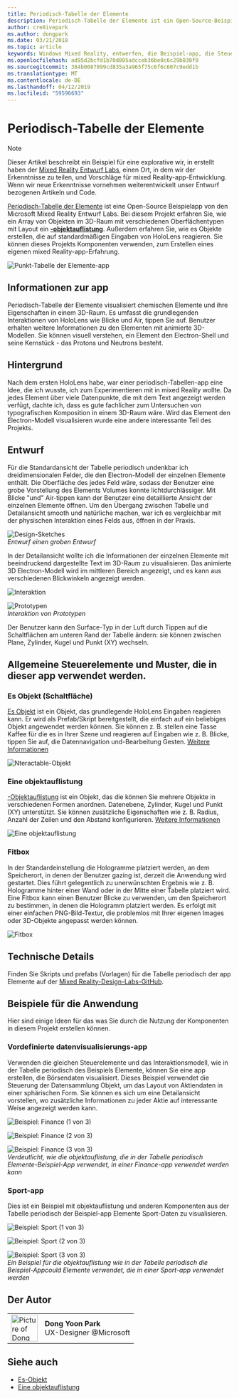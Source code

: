 ```yaml
---
title: Periodisch-Tabelle der Elemente
description: Periodisch-Tabelle der Elemente ist ein Open-Source-Beispiel-app in den Microsoft gemischte Realität Entwurf Labs, erfahren Sie, wie ein Array von Objekten im 3D-Raum mit verschiedenen Surface-Typen, die mit einer objektauflistung Layout können.
author: cre8ivepark
ms.author: dongpark
ms.date: 03/21/2018
ms.topic: article
keywords: Windows Mixed Reality, entwerfen, die Beispiel-app, die Steuerelemente
ms.openlocfilehash: ad95d2bcfd1b70d805adcceb36be0c6c29b838f0
ms.sourcegitcommit: 384b0087899cd835a3a965f75c6f6c607c9edd1b
ms.translationtype: MT
ms.contentlocale: de-DE
ms.lasthandoff: 04/12/2019
ms.locfileid: "59596693"
---
```

# <a name="periodic-table-of-the-elements"></a>Periodisch-Tabelle der Elemente

>[!NOTE]
>Dieser Artikel beschreibt ein Beispiel für eine explorative wir, in erstellt haben der [Mixed Reality Entwurf Labs](https://github.com/Microsoft/MRDesignLabs_Unity), einen Ort, in dem wir der Erkenntnisse zu teilen, und Vorschläge für mixed Reality-app-Entwicklung. Wenn wir neue Erkenntnisse vornehmen weiterentwickelt unser Entwurf bezogenen Artikeln und Code.

[Periodisch-Tabelle der Elemente](https://github.com/Microsoft/MRDesignLabs_Unity_PeriodicTable) ist eine Open-Source Beispielapp von den Microsoft Mixed Reality Entwurf Labs. Bei diesem Projekt erfahren Sie, wie ein Array von Objekten im 3D-Raum mit verschiedenen Oberflächentypen mit Layout ein  **[-objektauflistung](object-collection.md)**. Außerdem erfahren Sie, wie es Objekte erstellen, die auf standardmäßigen Eingaben von HoloLens reagieren. Sie können dieses Projekts Komponenten verwenden, zum Erstellen eines eigenen mixed Reality-app-Erfahrung.

![Punkt-Tabelle der Elemente-app](images/640px-periodictable-hero.jpg)

## <a name="about-the-app"></a>Informationen zur app

Periodisch-Tabelle der Elemente visualisiert chemischen Elemente und ihre Eigenschaften in einem 3D-Raum. Es umfasst die grundlegenden Interaktionen von HoloLens wie Blicke und Air, tippen Sie auf. Benutzer erhalten weitere Informationen zu den Elementen mit animierte 3D-Modellen. Sie können visuell verstehen, ein Element den Electron-Shell und seine Kernstück - das Protons und Neutrons besteht.

## <a name="background"></a>Hintergrund

Nach dem ersten HoloLens habe, war einer periodisch-Tabellen-app eine Idee, die ich wusste, ich zum Experimentieren mit in mixed Reality wollte. Da jedes Element über viele Datenpunkte, die mit dem Text angezeigt werden verfügt, dachte ich, dass es gute fachlicher zum Untersuchen von typografischen Komposition in einem 3D-Raum wäre. Wird das Element den Electron-Modell visualisieren wurde eine andere interessante Teil des Projekts.

## <a name="design"></a>Entwurf

Für die Standardansicht der Tabelle periodisch undenkbar ich dreidimensionalen Felder, die den Electron-Modell der einzelnen Elemente enthält. Die Oberfläche des jedes Feld wäre, sodass der Benutzer eine grobe Vorstellung des Elements Volumes konnte lichtdurchlässiger. Mit Blicke "und" Air-tippen kann der Benutzer eine detaillierte Ansicht der einzelnen Elemente öffnen. Um den Übergang zwischen Tabelle und Detailansicht smooth und natürliche machen, war ich es vergleichbar mit der physischen Interaktion eines Felds aus, öffnen in der Praxis.

![Design-Sketches](images/640px-sketch20170406.jpg)<br>
*Entwurf einen groben Entwurf*

In der Detailansicht wollte ich die Informationen der einzelnen Elemente mit beeindruckend dargestellte Text im 3D-Raum zu visualisieren. Das animierte 3D Electron-Modell wird im mittleren Bereich angezeigt, und es kann aus verschiedenen Blickwinkeln angezeigt werden.

![Interaktion](images/640px-periodictable-interaction.jpg)

![Prototypen](images/640px-periodictable-prototypes.jpg)<br>
*Interaktion von Prototypen*

Der Benutzer kann den Surface-Typ in der Luft durch Tippen auf die Schaltflächen am unteren Rand der Tabelle ändern: sie können zwischen Plane, Zylinder, Kugel und Punkt (XY) wechseln.

## <a name="common-controls-and-patterns-used-in-this-app"></a>Allgemeine Steuerelemente und Muster, die in dieser app verwendet werden.

### <a name="interactable-object-button"></a>Es Objekt (Schaltfläche)

[Es Objekt](interactable-object.md) ist ein Objekt, das grundlegende HoloLens Eingaben reagieren kann. Er wird als Prefab/Skript bereitgestellt, die einfach auf ein beliebiges Objekt angewendet werden können. Sie können z. B. stellen eine Tasse Kaffee für die es in Ihrer Szene und reagieren auf Eingaben wie z. B. Blicke, tippen Sie auf, die Datennavigation und-Bearbeitung Gesten. [Weitere Informationen](interactable-object.md)

![Nteractable-Objekt](images/640px-periodictable-interactableobject.jpg)

### <a name="object-collection"></a>Eine objektauflistung

[-Objektauflistung](object-collection.md) ist ein Objekt, das die können Sie mehrere Objekte in verschiedenen Formen anordnen. Datenebene, Zylinder, Kugel und Punkt (XY) unterstützt. Sie können zusätzliche Eigenschaften wie z. B. Radius, Anzahl der Zeilen und den Abstand konfigurieren. [Weitere Informationen](object-collection.md)

![Eine objektauflistung](images/640px-periodictable-collections.jpg)

### <a name="fitbox"></a>Fitbox

In der Standardeinstellung die Hologramme platziert werden, an dem Speicherort, in denen der Benutzer gazing ist, derzeit die Anwendung wird gestartet. Dies führt gelegentlich zu unerwünschten Ergebnis wie z. B. Hologramme hinter einer Wand oder in der Mitte einer Tabelle platziert wird. Eine Fitbox kann einen Benutzer Blicke zu verwenden, um den Speicherort zu bestimmen, in denen die Hologramm platziert werden. Es erfolgt mit einer einfachen PNG-Bild-Textur, die problemlos mit Ihrer eigenen Images oder 3D-Objekte angepasst werden können.

![Fitbox](images/450px-periodictable-fitbox.jpg)

## <a name="technical-details"></a>Technische Details

Finden Sie Skripts und prefabs (Vorlagen) für die Tabelle periodisch der app Elemente auf der [Mixed Reality-Design-Labs-GitHub](https://github.com/Microsoft/MRDesignLabs_Unity_PeriodicTable).

## <a name="application-examples"></a>Beispiele für die Anwendung

Hier sind einige Ideen für das was Sie durch die Nutzung der Komponenten in diesem Projekt erstellen können.

### <a name="stock-data-visualization-app"></a>Vordefinierte datenvisualisierungs-app

Verwenden die gleichen Steuerelemente und das Interaktionsmodell, wie in der Tabelle periodisch des Beispiels Elemente, können Sie eine app erstellen, die Börsendaten visualisiert. Dieses Beispiel verwendet die Steuerung der Datensammlung Objekt, um das Layout von Aktiendaten in einer sphärischen Form. Sie können es sich um eine Detailansicht vorstellen, wo zusätzliche Informationen zu jeder Aktie auf interessante Weise angezeigt werden kann.

![Beispiel: Finance (1 von 3)](images/640px-periodictable-applicationexamples-finance1.jpg)

![Beispiel: Finance (2 von 3)](images/640px-periodictable-applicationexamples-finance2.jpg)

![Beispiel: Finance (3 von 3)](images/640px-periodictable-applicationexamples-finance3.jpg)<br>
*Verdeutlicht, wie die objektauflistung, die in der Tabelle periodisch Elemente-Beispiel-App verwendet, in einer Finance-app verwendet werden kann*

### <a name="sports-app"></a>Sport-app

Dies ist ein Beispiel mit objektauflistung und anderen Komponenten aus der Tabelle periodisch der Beispiel-app Elemente Sport-Daten zu visualisieren.

![Beispiel: Sport (1 von 3)](images/640px-periodictable-applicationexamples-sports0.jpg)

![Beispiel: Sport (2 von 3)](images/640px-periodictable-applicationexamples-sports1.jpg)

![Beispiel: Sport (3 von 3)](images/640px-periodictable-applicationexamples-sports3.jpg)<br>
*Ein Beispiel für die objektauflistung wie in der Tabelle periodisch die Beispiel-Appcould Elemente verwendet, die in einer Sport-app verwendet werden*

## <a name="about-the-author"></a>Der Autor

<table style="border-collapse:collapse" padding-left="0px">
<tr>
<td style="border-style: none" width="60px"><img alt="Picture of Dong Yoon Park" width="60" height="60" src="images/dongyoonpark.jpg"></td>
<td style="border-style: none"><b>Dong Yoon Park</b><br>UX-Designer @Microsoft</td>
</tr>
</table>

## <a name="see-also"></a>Siehe auch

* [Es-Objekt](interactable-object.md)
* [Eine objektauflistung](object-collection.md)
